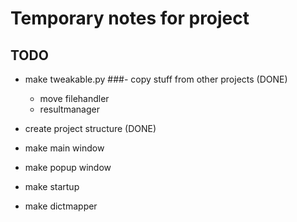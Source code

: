 # Temporary notes for project


## TODO
- make tweakable.py 
###- copy stuff from other projects (DONE)
  - move filehandler
  - resultmanager



- create project structure (DONE)

- make main window
- make popup window

- make startup
- make dictmapper
